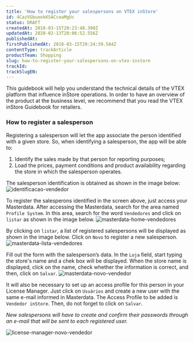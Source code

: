 ```yaml
---
title: 'How to register your salespersons on VTEX inStore'
id: 4CazVGbuookKSACceaMgUc
status: DRAFT
createdAt: 2018-03-15T20:23:48.390Z
updatedAt: 2020-02-13T20:06:52.556Z
publishedAt: 
firstPublishedAt: 2018-03-15T20:24:39.584Z
contentType: trackArticle
productTeam: Shopping
slug: how-to-register-your-salespersons-on-vtex-instore
trackId: 
trackSlugEN: 
---
```


This guidebook will help you understand the technical details of the VTEX platform that influence inStore operations. In order to have an overview of the product at the business level, we recommend that you read the VTEX inStore Guidebook for retailers.

### How to register a salesperson

Registering a salesperson will let the app associate the person identified with a given store. So, when identifying a salesperson, the app will be able to:

1. Identify the sales made by that person for reporting purposes;
2. Load the prices, payment conditions and product availability regarding the store in which the salesperson operates.

The salesperson identification is obtained as shown in the image below:
![identificacao-vendedor](//images.contentful.com/alneenqid6w5/2LhlUtsEYouEY4i4iYOIOq/d556be06047c26ee85f392ba7256f9f8/identificacao-vendedor.png)

To register the salesperons identified in the screen above, just access your Masterdata. After accessing the Masterdata, search for the area named `Profile System`. In this area, search for the word `Vendedores` and click on `listar` as shown in the image below.
![masterdata-home-vendedores](//images.contentful.com/alneenqid6w5/32iOuRESyIwEwSE4WcEWmu/b64645e6f940399933df3db5b40d6a4f/masterdata-home-vendedores.png)

By clicking on `listar`, a list of registered salespersons will be displayed as shown in the image below. Click on `Novo` to register a new salesperson.
![masterdata-lista-vendedores](//images.contentful.com/alneenqid6w5/xsepOCP9Dwiys6MKkQGY4/4717c2ff41b7b52a43b549294877713f/masterdata-lista-vendedores.png)

Fill out the form with the salesperson’s data.  In the `Loja` field, start typing the store's name and a chek box will be displayed.  When the store name is displayed, click on the name, check whether the information is correct, and then, click on `Salvar`.
![masterdata-novo-vendedor](//images.contentful.com/alneenqid6w5/7mfVtDbemWWA6yqqYIQgwC/a498d9fbd2dcfbe87546711d8d8c7a36/masterdata-novo-vendedor.png)

It will also be necessary to set up an access profile for this person in your License Manager. Just click on `Usuários` and create a new user with the same e-mail informed in Masterdata. The Access Profile to be added is `Vendedor inStore`. Then, do not forget to click on `Salvar`.

*New salespersons will have to create and confirm their passwords through an e-mail that will be sent to each registered user.*

![license-manager-novo-vendedor](//images.contentful.com/alneenqid6w5/98ppRH68esOwU2cWSiM4w/501c79f9cc247103868a026581f7573c/license-manager-novo-vendedor.png)
